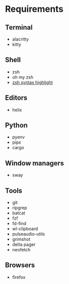 # Requirements

## Terminal
- alacritty
- kitty

## Shell
- zsh
- oh my zsh
- [zsh syntax highlight](https://github.com/zsh-users/zsh-syntax-highlighting/blob/master/INSTALL.md)

## Editors
- helix

## Python
- pyenv
- pipx
- cargo

## Window managers
- sway

## Tools
- git
- ripgrep
- batcat
- fzf
- fd-find
- wl-clipboard
- pulseaudio-utils
- grimshot
- delta pager
- neofetch

## Browsers
- firefox
